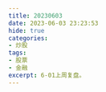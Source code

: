 ```yaml
---
title: 20230603
date: 2023-06-03 23:23:53
hide: true
categories:
- 炒股
tags:
- 股票
- 金融
excerpt: 6-01上周复盘。
---
```

